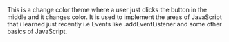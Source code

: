 This is a change color theme where a user just clicks the button in the middle and it changes color. 
It is used to implement the areas of JavaScript that i learned just recently i.e Events like .addEventListener and some other basics of JavaScript. 

